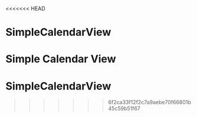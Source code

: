 <<<<<<< HEAD
# SimpleCalendarView
Simple Calendar View
=======
# SimpleCalendarView
>>>>>>> 6f2ca33f12f2c7a9aebe70f66801b45c59b51f67
